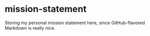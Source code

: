 # mission-statement
Storing my personal mission statement here, since GitHub-flavored Markdown is really nice.
